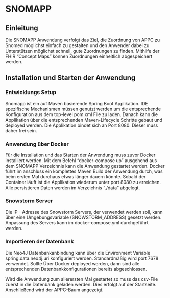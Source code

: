 # SNOMAPP
## Einleitung
Die SNOMAPP Anwendung verfolgt das Ziel, die Zuordnung von APPC zu Snomed möglichst einfach zu gestalten und den Anwender dabei zu Unterstützen möglichst schnell, gute Zuordnungen zu finden. Mithilfe der FHIR “Concept Maps” können Zuordnungen einheitlich abgespeichert werden.

## Installation und Starten der Anwendung
### Entwicklungs Setup
Snomapp ist ein auf Maven basierende Spring Boot Applikation. IDE spezifische Mechanismen müssen genutzt werden um die entsprechende Konfiguration aus dem top-level pom.xml File zu laden.  Danach kann die Applikation über die entsprechenden Maven-Lifecycle Schritte gebaut und deployed werden.
Die Applikation bindet sich an Port 8080. Dieser muss daher frei sein.
### Anwendung über Docker
Für die Installation und das Starten der Anwendung muss zuvor Docker installiert werden. 
Mit dem Befehl “docker-compose up” ausgehend aus dem SNOMAPP Verzeichnis kann die Anwendung gestartet werden. Docker führt im anschluss ein komplettes Maven Build der Anwendung durch, was beim ersten Mal durchaus etwas länger dauern könnte. Sobald der Container läuft ist die Applikation wiederum unter port 8080 zu erreichen. Alle persistieren Daten werden im Verzeichnis “./data” abgelegt.
### Snowstorm Server
Die IP - Adresse des Snowstorm Servers, der verwendet werden soll, kann über eine Umgebungsvariable (SNOWSTORM_ADDRESS) gesetzt werden. Anpassung des Servers kann im docker-compose.yml durchgeführt werden.
### Importieren der Datenbank
Die Neo4J Datenbankanbindung kann über die Environment Variable spring.data.neo4j.uri konfiguriert werden. Standardmäßig wird port 7678 verwendet. Sollte Über Docker deployed werden, dann sind alle entsprechenden Datenbankkonfigurationen bereits abgeschlossen.

Wird die Anwendung zum allerersten Mal gestartet so muss das csv-File zuerst in die Datenbank geladen werden. Dies erfolgt auf der Startseite. Anschließend wird der APPC-Baum angezeigt.

